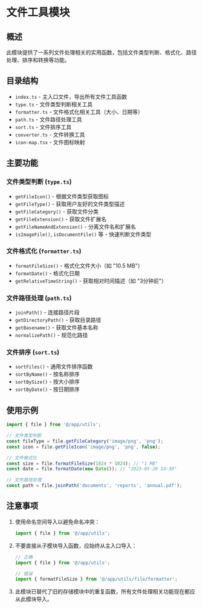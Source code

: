 # 文件工具模块

## 概述

此模块提供了一系列文件处理相关的实用函数，包括文件类型判断、格式化、路径处理、排序和转换等功能。

## 目录结构

- `index.ts` - 主入口文件，导出所有文件工具函数
- `type.ts` - 文件类型判断相关工具
- `formatter.ts` - 文件格式化相关工具（大小、日期等）
- `path.ts` - 文件路径处理工具
- `sort.ts` - 文件排序工具
- `converter.ts` - 文件转换工具
- `icon-map.tsx` - 文件图标映射

## 主要功能

### 文件类型判断 (`type.ts`)

- `getFileIcon()` - 根据文件类型获取图标
- `getFileType()` - 获取用户友好的文件类型描述
- `getFileCategory()` - 获取文件分类
- `getFileExtension()` - 获取文件扩展名
- `getFileNameAndExtension()` - 分离文件名和扩展名
- `isImageFile()`, `isDocumentFile()` 等 - 快速判断文件类型

### 文件格式化 (`formatter.ts`)

- `formatFileSize()` - 格式化文件大小（如 "10.5 MB"）
- `formatDate()` - 格式化日期
- `getRelativeTimeString()` - 获取相对时间描述（如 "3分钟前"）

### 文件路径处理 (`path.ts`)

- `joinPath()` - 连接路径片段
- `getDirectoryPath()` - 获取目录路径
- `getBasename()` - 获取文件基本名称
- `normalizePath()` - 规范化路径

### 文件排序 (`sort.ts`)

- `sortFiles()` - 通用文件排序函数
- `sortByName()` - 按名称排序
- `sortBySize()` - 按大小排序
- `sortByDate()` - 按日期排序

## 使用示例

```typescript
import { file } from '@/app/utils';

// 文件类型判断
const fileType = file.getFileCategory('image/png', 'png');
const icon = file.getFileIcon('image/png', 'png', false);

// 文件格式化
const size = file.formatFileSize(1024 * 1024); // "1 MB"
const date = file.formatDate(new Date()); // "2023-05-20 14:30"

// 文件路径处理
const path = file.joinPath('documents', 'reports', 'annual.pdf');
```

## 注意事项

1. 使用命名空间导入以避免命名冲突：
   ```typescript
   import { file } from '@/app/utils';
   ```

2. 不要直接从子模块导入函数，应始终从主入口导入：
   ```typescript
   // 正确
   import { file } from '@/app/utils';
   
   // 错误
   import { formatFileSize } from '@/app/utils/file/formatter';
   ```

3. 此模块已替代了旧的存储模块中的重复函数，所有文件处理相关功能现在都应从此模块导入。 